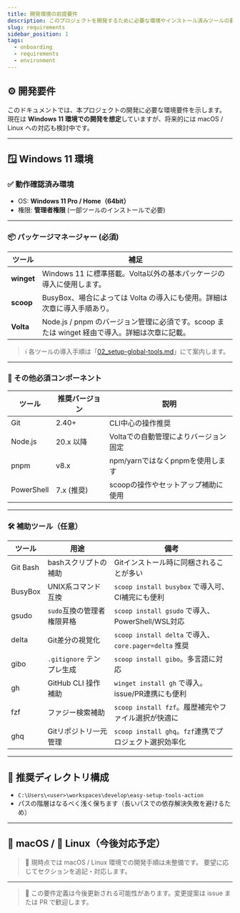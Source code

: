 ```yaml
---
title: 開発環境の前提要件
description: このプロジェクトを開発するために必要な環境やインストール済みツールの要件一覧
slug: requirements
sidebar_position: 1
tags:
  - onboarding
  - requirements
  - environment
---
```


## ⚙️ 開発要件

このドキュメントでは、本プロジェクトの開発に必要な環境要件を示します。
現在は **Windows 11 環境での開発を想定**していますが、将来的には macOS / Linux への対応も検討中です。

---

## 🪟 Windows 11 環境

### ✅ 動作確認済み環境

- OS: **Windows 11 Pro / Home（64bit）**
- 権限: **管理者権限** (一部ツールのインストールで必要)

---

### 📦 パッケージマネージャー (必須)

| ツール     | 補足                                                                                          |
| ---------- | --------------------------------------------------------------------------------------------- |
| **winget** | Windows 11 に標準搭載。Volta以外の基本パッケージの導入に使用します。                          |
| **scoop**  | BusyBox、場合によっては Volta の導入にも使用。詳細は次章に導入手順あり。                      |
| **Volta**  | Node.js / pnpm のバージョン管理に必須です。scoop または winget 経由で導入。詳細は次章に記載。 |

> ℹ️ 各ツールの導入手順は「[02_setup-global-tools.md](./02_setup-global-tools.md)」にて案内します。

---

### 🔧 その他必須コンポーネント

| ツール     | 推奨バージョン | 説明                                  |
| ---------- | -------------- | ------------------------------------- |
| Git        | 2.40+          | CLI中心の操作推奨                     |
| Node.js    | 20.x 以降      | Voltaでの自動管理によりバージョン固定 |
| pnpm       | v8.x           | npm/yarnではなくpnpmを使用します      |
| PowerShell | 7.x (推奨)     | scoopの操作やセットアップ補助に使用   |

---

### 🛠 補助ツール（任意）

| ツール   | 用途                       | 備考                                                   |
| -------- | -------------------------- | ------------------------------------------------------ |
| Git Bash | bashスクリプトの補助       | Gitインストール時に同梱されることが多い                |
| BusyBox  | UNIX系コマンド互換         | `scoop install busybox` で導入可、CI補完にも便利       |
| gsudo    | `sudo`互換の管理者権限昇格 | `scoop install gsudo` で導入、PowerShell/WSL対応       |
| delta    | Git差分の視覚化            | `scoop install delta` で導入、`core.pager=delta` 推奨  |
| gibo     | `.gitignore` テンプレ生成  | `scoop install gibo`。多言語に対応                     |
| gh       | GitHub CLI 操作補助        | `winget install gh` で導入。issue/PR連携にも便利       |
| fzf      | ファジー検索補助           | `scoop install fzf`。履歴補完やファイル選択が快適に    |
| ghq      | Gitリポジトリ一元管理      | `scoop install ghq`。`fzf`連携でプロジェクト選択効率化 |

---

## 📁 推奨ディレクトリ構成

- `C:\Users\<user>\workspaces\develop\easy-setup-tools-action`
- パスの階層はなるべく浅く保ちます（長いパスでの依存解決失敗を避けるため）

---

## 🍎 macOS / 🐧 Linux（今後対応予定）

> 📝 現時点では macOS / Linux 環境での開発手順は未整備です。
> 要望に応じてセクションを追記・対応します。

---

> 📌 この要件定義は今後更新される可能性があります。変更提案は issue または PR で歓迎します。
